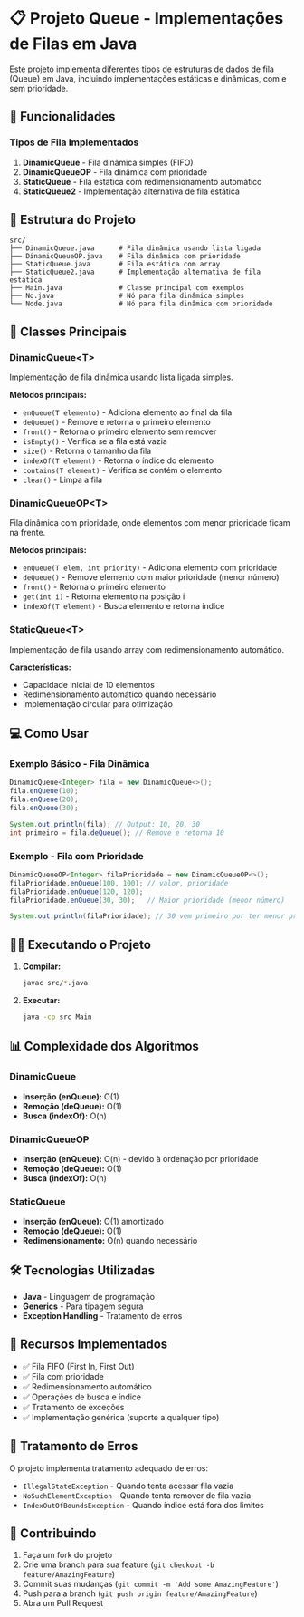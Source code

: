 # 📋 Projeto Queue - Implementações de Filas em Java

Este projeto implementa diferentes tipos de estruturas de dados de fila (Queue) em Java, incluindo implementações estáticas e dinâmicas, com e sem prioridade.

## 🚀 Funcionalidades

### Tipos de Fila Implementados

1. **DinamicQueue** - Fila dinâmica simples (FIFO)
2. **DinamicQueueOP** - Fila dinâmica com prioridade
3. **StaticQueue** - Fila estática com redimensionamento automático
4. **StaticQueue2** - Implementação alternativa de fila estática

## 📁 Estrutura do Projeto

```
src/
├── DinamicQueue.java      # Fila dinâmica usando lista ligada
├── DinamicQueueOP.java    # Fila dinâmica com prioridade
├── StaticQueue.java       # Fila estática com array
├── StaticQueue2.java      # Implementação alternativa de fila estática
├── Main.java              # Classe principal com exemplos
├── No.java                # Nó para fila dinâmica simples
└── Node.java              # Nó para fila dinâmica com prioridade
```

## 🔧 Classes Principais

### DinamicQueue&lt;T&gt;
Implementação de fila dinâmica usando lista ligada simples.

**Métodos principais:**
- `enQueue(T elemento)` - Adiciona elemento ao final da fila
- `deQueue()` - Remove e retorna o primeiro elemento
- `front()` - Retorna o primeiro elemento sem remover
- `isEmpty()` - Verifica se a fila está vazia
- `size()` - Retorna o tamanho da fila
- `indexOf(T element)` - Retorna o índice do elemento
- `contains(T element)` - Verifica se contém o elemento
- `clear()` - Limpa a fila

### DinamicQueueOP&lt;T&gt;
Fila dinâmica com prioridade, onde elementos com menor prioridade ficam na frente.

**Métodos principais:**
- `enQueue(T elem, int priority)` - Adiciona elemento com prioridade
- `deQueue()` - Remove elemento com maior prioridade (menor número)
- `front()` - Retorna o primeiro elemento
- `get(int i)` - Retorna elemento na posição i
- `indexOf(T element)` - Busca elemento e retorna índice

### StaticQueue&lt;T&gt;
Implementação de fila usando array com redimensionamento automático.

**Características:**
- Capacidade inicial de 10 elementos
- Redimensionamento automático quando necessário
- Implementação circular para otimização

## 💻 Como Usar

### Exemplo Básico - Fila Dinâmica
```java
DinamicQueue<Integer> fila = new DinamicQueue<>();
fila.enQueue(10);
fila.enQueue(20);
fila.enQueue(30);

System.out.println(fila); // Output: 10, 20, 30
int primeiro = fila.deQueue(); // Remove e retorna 10
```

### Exemplo - Fila com Prioridade
```java
DinamicQueueOP<Integer> filaPrioridade = new DinamicQueueOP<>();
filaPrioridade.enQueue(100, 100); // valor, prioridade
filaPrioridade.enQueue(120, 120);
filaPrioridade.enQueue(30, 30);   // Maior prioridade (menor número)

System.out.println(filaPrioridade); // 30 vem primeiro por ter menor prioridade
```

## 🏃‍♂️ Executando o Projeto

1. **Compilar:**
   ```bash
   javac src/*.java
   ```

2. **Executar:**
   ```bash
   java -cp src Main
   ```

## 📊 Complexidade dos Algoritmos

### DinamicQueue
- **Inserção (enQueue):** O(1)
- **Remoção (deQueue):** O(1)
- **Busca (indexOf):** O(n)

### DinamicQueueOP
- **Inserção (enQueue):** O(n) - devido à ordenação por prioridade
- **Remoção (deQueue):** O(1)
- **Busca (indexOf):** O(n)

### StaticQueue
- **Inserção (enQueue):** O(1) amortizado
- **Remoção (deQueue):** O(1)
- **Redimensionamento:** O(n) quando necessário

## 🛠️ Tecnologias Utilizadas

- **Java** - Linguagem de programação
- **Generics** - Para tipagem segura
- **Exception Handling** - Tratamento de erros

## 📝 Recursos Implementados

- ✅ Fila FIFO (First In, First Out)
- ✅ Fila com prioridade
- ✅ Redimensionamento automático
- ✅ Operações de busca e índice
- ✅ Tratamento de exceções
- ✅ Implementação genérica (suporte a qualquer tipo)

## 🚫 Tratamento de Erros

O projeto implementa tratamento adequado de erros:
- `IllegalStateException` - Quando tenta acessar fila vazia
- `NoSuchElementException` - Quando tenta remover de fila vazia
- `IndexOutOfBoundsException` - Quando índice está fora dos limites

## 🤝 Contribuindo

1. Faça um fork do projeto
2. Crie uma branch para sua feature (`git checkout -b feature/AmazingFeature`)
3. Commit suas mudanças (`git commit -m 'Add some AmazingFeature'`)
4. Push para a branch (`git push origin feature/AmazingFeature`)
5. Abra um Pull Request


